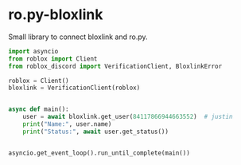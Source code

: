 # ro.py-bloxlink
Small library to connect bloxlink and ro.py.

```py
import asyncio
from roblox import Client
from roblox_discord import VerificationClient, BloxlinkError

roblox = Client()
bloxlink = VerificationClient(roblox)


async def main():
    user = await bloxlink.get_user(84117866944663552)  # justin
    print("Name:", user.name)
    print("Status:", await user.get_status())


asyncio.get_event_loop().run_until_complete(main())
```
